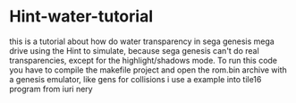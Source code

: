 # Hint-water-tutorial
this is a tutorial about how do water transparency in sega genesis mega drive using the Hint to simulate, because sega genesis can't do real transparencies, except for the highlight/shadows mode.
To run this code you have to compile the makefile project and open the rom.bin archive with a genesis emulator, like gens
for collisions i use a example into tile16 program from iuri nery